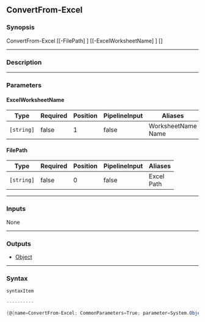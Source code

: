 ConvertFrom-Excel
-----------------

### Synopsis

ConvertFrom-Excel [[-FilePath] <string>] [[-ExcelWorksheetName] <string>] [<CommonParameters>]

---

### Description

---

### Parameters
#### **ExcelWorksheetName**

|Type      |Required|Position|PipelineInput|Aliases               |
|----------|--------|--------|-------------|----------------------|
|`[string]`|false   |1       |false        |WorksheetName<br/>Name|

#### **FilePath**

|Type      |Required|Position|PipelineInput|Aliases       |
|----------|--------|--------|-------------|--------------|
|`[string]`|false   |0       |false        |Excel<br/>Path|

---

### Inputs
None

---

### Outputs
* [Object](https://learn.microsoft.com/en-us/dotnet/api/System.Object)

---

### Syntax
```PowerShell
syntaxItem
```
```PowerShell
----------
```
```PowerShell
{@{name=ConvertFrom-Excel; CommonParameters=True; parameter=System.Object[]}}
```

